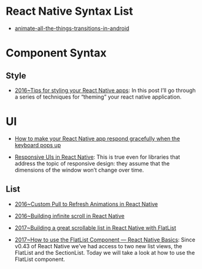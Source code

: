 # React Native Syntax List

- [animate-all-the-things-transitions-in-android](https://medium.com/@andkulikov/animate-all-the-things-transitions-in-android-914af5477d50#.8fh117w2y)

# Component Syntax

## Style

- [2016~Tips for styling your React Native apps](https://parg.co/beN): In this post I’ll go through a series of techniques for “theming” your react native application.

# UI

- [How to make your React Native app respond gracefully when the keyboard pops up](http://6me.us/yQU)

- [Responsive UIs in React Native](https://parg.co/baT): This is true even for libraries that address the topic of responsive design: they assume that the dimensions of the window won’t change over time.

## List

- [2016~Custom Pull to Refresh Animations in React Native](https://parg.co/bXO)

- [2016~Building infinite scroll in React Native](http://frontside.io/blog/2016/12/15/building-infinite-scroll-in-react-native.html)

- [2017~Building a great scrollable list in React Native with FlatList](https://parg.co/bXs)

- [2017~How to use the FlatList Component — React Native Basics](https://parg.co/bXQ): Since v0.43 of React Native we’ve had access to two new list views, the FlatList and the SectionList. Today we will take a look at how to use the FlatList component.
